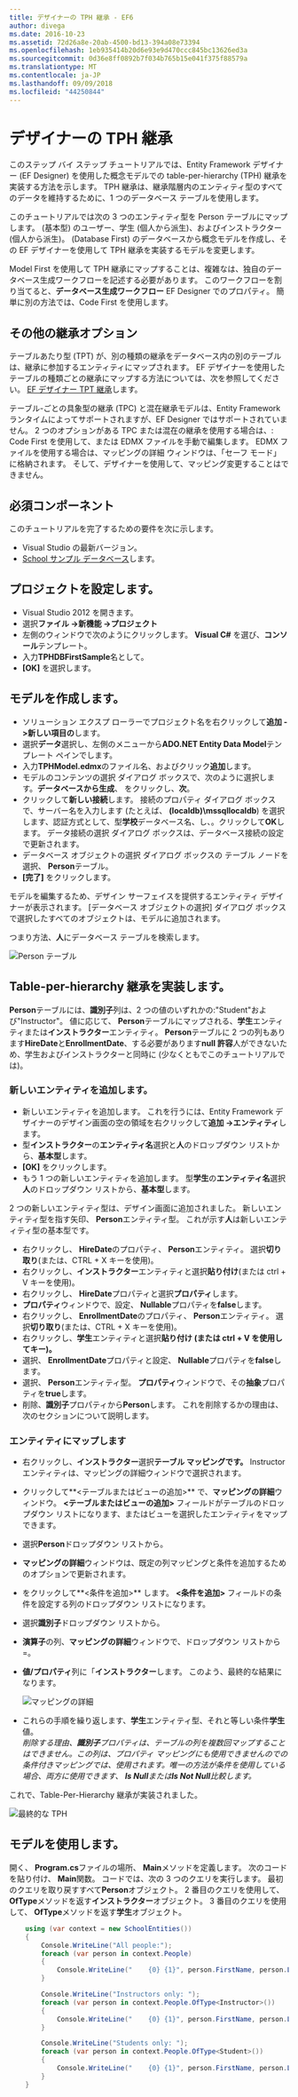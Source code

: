 ```yaml
---
title: デザイナーの TPH 継承 - EF6
author: divega
ms.date: 2016-10-23
ms.assetid: 72d26a8e-20ab-4500-bd13-394a08e73394
ms.openlocfilehash: 1eb935414b20d6e93e9d470ccc845bc13626ed3a
ms.sourcegitcommit: 0d36e8ff0892b7f034b765b15e041f375f88579a
ms.translationtype: MT
ms.contentlocale: ja-JP
ms.lasthandoff: 09/09/2018
ms.locfileid: "44250844"
---
```

# <a name="designer-tph-inheritance"></a>デザイナーの TPH 継承
このステップ バイ ステップ チュートリアルでは、Entity Framework デザイナー (EF Designer) を使用した概念モデルでの table-per-hierarchy (TPH) 継承を実装する方法を示します。 TPH 継承は、継承階層内のエンティティ型のすべてのデータを維持するために、1 つのデータベース テーブルを使用します。

このチュートリアルでは次の 3 つのエンティティ型を Person テーブルにマップします。 (基本型) のユーザー、学生 (個人から派生)、およびインストラクター (個人から派生)。 (Database First) のデータベースから概念モデルを作成し、その EF デザイナーを使用して TPH 継承を実装するモデルを変更します。

Model First を使用して TPH 継承にマップすることは、複雑なは、独自のデータベース生成ワークフローを記述する必要があります。 このワークフローを割り当てると、**データベース生成ワークフロー** EF Designer でのプロパティ。 簡単に別の方法では、Code First を使用します。

## <a name="other-inheritance-options"></a>その他の継承オプション

テーブルあたり型 (TPT) が、別の種類の継承をデータベース内の別のテーブルは、継承に参加するエンティティにマップされます。  EF デザイナーを使用したテーブルの種類ごとの継承にマップする方法については、次を参照してください。 [EF デザイナー TPT 継承](~/ef6/modeling/designer/inheritance/tpt.md)します。

テーブル-ごとの具象型の継承 (TPC) と混在継承モデルは、Entity Framework ランタイムによってサポートされますが、EF Designer ではサポートされていません。 2 つのオプションがある TPC または混在の継承を使用する場合は、: Code First を使用して、または EDMX ファイルを手動で編集します。 EDMX ファイルを使用する場合は、マッピングの詳細 ウィンドウは、「セーフ モード」に格納されます。 そして、デザイナーを使用して、マッピング変更することはできません。

## <a name="prerequisites"></a>必須コンポーネント

このチュートリアルを完了するための要件を次に示します。

- Visual Studio の最新バージョン。
- [School サンプル データベース](~/ef6/resources/school-database.md)します。

## <a name="set-up-the-project"></a>プロジェクトを設定します。

-   Visual Studio 2012 を開きます。
-   選択**ファイル -&gt;新機能 -&gt;プロジェクト**
-   左側のウィンドウで次のようにクリックします。 **Visual C\#** を選び、**コンソール**テンプレート。
-   入力**TPHDBFirstSample**名として。
-   **[OK]** を選択します。

## <a name="create-a-model"></a>モデルを作成します。

-   ソリューション エクスプ ローラーでプロジェクト名を右クリックして**追加 -&gt;新しい項目の**します。
-   選択**データ**選択し、左側のメニューから**ADO.NET Entity Data Model**テンプレート ペインでします。
-   入力**TPHModel.edmx**のファイル名、およびクリック**追加**します。
-   モデルのコンテンツの選択 ダイアログ ボックスで、次のように選択します。**データベースから生成**、 をクリックし、**次**。
-   クリックして**新しい接続**します。
    接続のプロパティ ダイアログ ボックスで、サーバー名を入力します (たとえば、 **(localdb)\\mssqllocaldb**) を選択します、認証方式として、型**学校**データベース名、し、。クリックして**OK**します。
    データ接続の選択 ダイアログ ボックスは、データベース接続の設定で更新されます。
-   データベース オブジェクトの選択 ダイアログ ボックスの テーブル ノードを選択、 **Person**テーブル。
-   **[完了]** をクリックします。

モデルを編集するため、デザイン サーフェイスを提供するエンティティ デザイナーが表示されます。 [データベース オブジェクトの選択] ダイアログ ボックスで選択したすべてのオブジェクトは、モデルに追加されます。

つまり方法、**人**にデータベース テーブルを検索します。

![Person テーブル](~/ef6/media/persontable.png) 

## <a name="implement-table-per-hierarchy-inheritance"></a>Table-per-hierarchy 継承を実装します。

**Person**テーブルには、**識別子**列は、2 つの値のいずれかの:"Student"および"Instructor"。 値に応じて、 **Person**テーブルにマップされる、**学生**エンティティまたは**インストラクター**エンティティ。 **Person**テーブルに 2 つの列もあります**HireDate**と**EnrollmentDate**、する必要があります**null 許容**人ができないため、学生およびインストラクターと同時に (少なくともでこのチュートリアルでは)。

### <a name="add-new-entities"></a>新しいエンティティを追加します。

-   新しいエンティティを追加します。
    これを行うには、Entity Framework デザイナーのデザイン画面の空の領域を右クリックして**追加 -&gt;エンティティ**します。
-   型**インストラクター**の**エンティティ名**選択と**人**のドロップダウン リストから、**基本型**します。
-   **[OK]** をクリックします。
-   もう 1 つの新しいエンティティを追加します。 型**学生**の**エンティティ名**選択**人**のドロップダウン リストから、**基本型**します。

2 つの新しいエンティティ型は、デザイン画面に追加されました。 新しいエンティティ型を指す矢印、 **Person**エンティティ型。 これが示す**人**は新しいエンティティ型の基本型です。

-   右クリックし、 **HireDate**のプロパティ、 **Person**エンティティ。 選択**切り取り**(または、CTRL + X キーを使用)。
-   右クリックし、**インストラクター**エンティティと選択**貼り付け**(または ctrl + V キーを使用)。
-   右クリックし、 **HireDate**プロパティと選択**プロパティ**します。
-   **プロパティ**ウィンドウで、設定、 **Nullable**プロパティを**false**します。
-   右クリックし、 **EnrollmentDate**のプロパティ、 **Person**エンティティ。 選択**切り取り**(または、CTRL + X キーを使用)。
-   右クリックし、**学生**エンティティと選択**貼り付け (または ctrl + V を使用してキー)。**
-   選択、 **EnrollmentDate**プロパティと設定、 **Nullable**プロパティを**false**します。
-   選択、 **Person**エンティティ型。 **プロパティ**ウィンドウで、その**抽象**プロパティを**true**します。
-   削除、**識別子**プロパティから**Person**します。 これを削除するかの理由は、次のセクションについて説明します。

### <a name="map-the-entities"></a>エンティティにマップします

-   右クリックし、**インストラクター**選択**テーブル マッピングです。**
    Instructor エンティティは、マッピングの詳細ウィンドウで選択されます。
-   クリックして**&lt;テーブルまたはビューの追加&gt;** で、**マッピングの詳細**ウィンドウ。
    **&lt;テーブルまたはビューの追加&gt;** フィールドがテーブルのドロップダウン リストになります、またはビューを選択したエンティティをマップできます。
-   選択**Person**ドロップダウン リストから。
-   **マッピングの詳細**ウィンドウは、既定の列マッピングと条件を追加するためのオプションで更新されます。
-   をクリックして**&lt;条件を追加&gt;** します。
    **&lt;条件を追加&gt;** フィールドの条件を設定する列のドロップダウン リストになります。
-   選択**識別子**ドロップダウン リストから。
-   **演算子**の列、**マッピングの詳細**ウィンドウで、ドロップダウン リストから =。
-   **値/プロパティ**列に「**インストラクター**します。 このよう、最終的な結果になります。

    ![マッピングの詳細](~/ef6/media/mappingdetails2.png)

-   これらの手順を繰り返します、**学生**エンティティ型、それと等しい条件**学生**値。  
    *削除する理由、**識別子**プロパティは、テーブルの列を複数回マップすることはできません。この列は、プロパティ マッピングにも使用できませんのでの条件付きマッピングでは、使用されます。唯一の方法が条件を使用している場合、両方に使用できます、 **Is Null**または**Is Not Null**比較します。*

これで、Table-Per-Hierarchy 継承が実装されました。

![最終的な TPH](~/ef6/media/finaltph.png)

## <a name="use-the-model"></a>モデルを使用します。

開く、 **Program.cs**ファイルの場所、 **Main**メソッドを定義します。 次のコードを貼り付け、 **Main**関数。 コードでは、次の 3 つのクエリを実行します。 最初のクエリを取り戻すすべて**Person**オブジェクト。 2 番目のクエリを使用して、 **OfType**メソッドを返す**インストラクター**オブジェクト。 3 番目のクエリを使用して、 **OfType**メソッドを返す**学生**オブジェクト。

``` csharp
    using (var context = new SchoolEntities())
    {
        Console.WriteLine("All people:");
        foreach (var person in context.People)
        {
            Console.WriteLine("    {0} {1}", person.FirstName, person.LastName);
        }

        Console.WriteLine("Instructors only: ");
        foreach (var person in context.People.OfType<Instructor>())
        {
            Console.WriteLine("    {0} {1}", person.FirstName, person.LastName);
        }

        Console.WriteLine("Students only: ");
        foreach (var person in context.People.OfType<Student>())
        {
            Console.WriteLine("    {0} {1}", person.FirstName, person.LastName);
        }
    }
```
